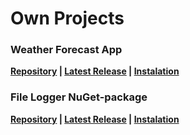 # Own Projects

### Weather Forecast App
**[Repository](https://github.com/stbestichhh/Weather-Forecast) | [Latest Release](https://github.com/stbestichhh/Weather-Forecast/releases/tag/v1) | [Instalation](https://github.com/stbestichhh/Weather-Forecast/blob/master/README.md#app-instalation)**

### File Logger NuGet-package
**[Repository](https://github.com/stbestichhh/FileLogger-NuGet-package) | [Latest Release](https://github.com/stbestichhh/FileLogger-NuGet-package/releases/tag/v1.0.2) | [Instalation](https://github.com/stbestichhh/FileLogger-NuGet-package#instalation)**
